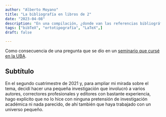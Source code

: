```yaml
---
author: "Alberto Moyano"
title: "La bibliografía en libros de 2"
date: "2023-04-08"
description: "En una compilación, ¿donde van las referencias bibliográficas?"
tags: ["bibTeX", "ortotipografía", "LaTeX",]
draft: false

---
```


Como consecuencia de una pregunta que se dio en un [seminario que cursé en la UBA](https://www.linkedin.com/groups/12515598/).

<!--more-->

## Subtítulo

En el segundo cuatrimestre de 2021 y, para ampliar mi mirada sobre el tema, decidí hacer una pequeña investigación que involucró a varios autores, correctores profesionales y editores con bastante experiencia, hago explícito que no lo hice con ninguna pretensión de investigación académica ni nada parecido, de ahí también que haya trabajado con un universo pequeño.







